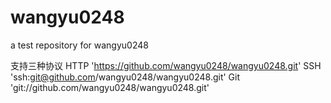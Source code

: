 wangyu0248
==========

a test repository for wangyu0248

支持三种协议
HTTP 'https://github.com/wangyu0248/wangyu0248.git'
SSH  'ssh:git@github.com/wangyu0248/wangyu0248.git'
Git  'git://github.com/wangyu0248/wangyu0248.git'
